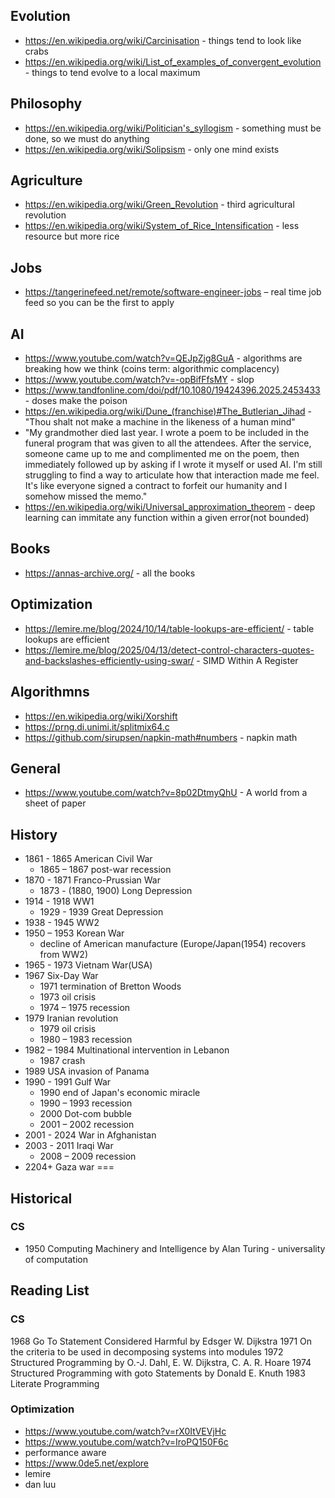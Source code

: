 ## Evolution
- https://en.wikipedia.org/wiki/Carcinisation - things tend to look like crabs
- https://en.wikipedia.org/wiki/List_of_examples_of_convergent_evolution - things to tend evolve to a local maximum

## Philosophy
- https://en.wikipedia.org/wiki/Politician's_syllogism - something must be done, so we must do anything
- https://en.wikipedia.org/wiki/Solipsism - only one mind exists

## Agriculture
- https://en.wikipedia.org/wiki/Green_Revolution - third agricultural revolution
- https://en.wikipedia.org/wiki/System_of_Rice_Intensification - less resource but more rice

## Jobs
- https://tangerinefeed.net/remote/software-engineer-jobs – real time job feed so you can be the first to apply

## AI
- https://www.youtube.com/watch?v=QEJpZjg8GuA - algorithms are breaking how we think (coins term: algorithmic complacency)
- https://www.youtube.com/watch?v=-opBifFfsMY - slop
- https://www.tandfonline.com/doi/pdf/10.1080/19424396.2025.2453433 - doses make the poison
- https://en.wikipedia.org/wiki/Dune_(franchise)#The_Butlerian_Jihad - "Thou shalt not make a machine in the likeness of a human mind"
- "My grandmother died last year. I wrote a poem to be included in the funeral program that was given to all the attendees. After the service, someone came up to me and complimented me on the poem, then immediately followed up by asking if I wrote it myself or used AI. I'm still struggling to find a way to articulate how that interaction made me feel. It's like everyone signed a contract to forfeit our humanity and I somehow missed the memo."
- https://en.wikipedia.org/wiki/Universal_approximation_theorem - deep learning can immitate any function within a given error(not bounded)

## Books
- https://annas-archive.org/ - all the books

## Optimization
- https://lemire.me/blog/2024/10/14/table-lookups-are-efficient/ - table lookups are efficient
- https://lemire.me/blog/2025/04/13/detect-control-characters-quotes-and-backslashes-efficiently-using-swar/ - SIMD Within A Register

## Algorithmns
- https://en.wikipedia.org/wiki/Xorshift
- https://prng.di.unimi.it/splitmix64.c
- https://github.com/sirupsen/napkin-math#numbers - napkin math

## General
- https://www.youtube.com/watch?v=8p02DtmyQhU - A world from a sheet of paper

## History
- 1861 - 1865 American Civil War
  - 1865 – 1867 post-war recession
- 1870 - 1871 Franco-Prussian War
  - 1873 - (1880, 1900) Long Depression
- 1914 - 1918 WW1
  - 1929 - 1939 Great Depression
- 1938 - 1945 WW2
- 1950 – 1953 Korean War
  - decline of American manufacture (Europe/Japan(1954) recovers from WW2)
- 1965 - 1973 Vietnam War(USA)
- 1967 Six-Day War
  - 1971 termination of Bretton Woods
  - 1973 oil crisis
  - 1974 – 1975 recession
- 1979 Iranian revolution
  - 1979 oil crisis
  - 1980 – 1983 recession
- 1982 – 1984 Multinational intervention in Lebanon
  - 1987 crash
- 1989 USA invasion of Panama
- 1990 - 1991 Gulf War
  - 1990 end of Japan's economic miracle
  - 1990 – 1993 recession
  - 2000 Dot-com bubble
  - 2001 – 2002 recession
- 2001 - 2024 War in Afghanistan
- 2003 - 2011 Iraqi War
  - 2008 – 2009 recession
- 2204+ Gaza war
===

## Historical
### CS
- 1950 Computing Machinery and Intelligence by Alan Turing - universality of computation

## Reading List
### CS
1968 Go To Statement Considered Harmful by Edsger W. Dijkstra
1971 On the criteria to be used in decomposing systems into modules
1972 Structured Programming by O.-J. Dahl, E. W. Dijkstra, C. A. R. Hoare
1974 Structured Programming with goto Statements by Donald E. Knuth
1983 Literate Programming

### Optimization
- https://www.youtube.com/watch?v=rX0ItVEVjHc
- https://www.youtube.com/watch?v=IroPQ150F6c
- performance aware
- https://www.0de5.net/explore
- lemire
- dan luu
